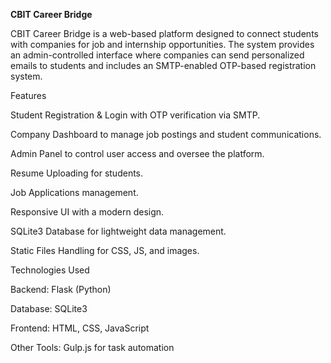 **CBIT Career Bridge**

CBIT Career Bridge is a web-based platform designed to connect students with companies for job and internship opportunities. The system provides an admin-controlled interface where companies can send personalized emails to students and includes an SMTP-enabled OTP-based registration system.

Features

Student Registration & Login with OTP verification via SMTP.

Company Dashboard to manage job postings and student communications.

Admin Panel to control user access and oversee the platform.

Resume Uploading for students.

Job Applications management.

Responsive UI with a modern design.

SQLite3 Database for lightweight data management.

Static Files Handling for CSS, JS, and images.

Technologies Used

Backend: Flask (Python)

Database: SQLite3

Frontend: HTML, CSS, JavaScript

Other Tools: Gulp.js for task automation
